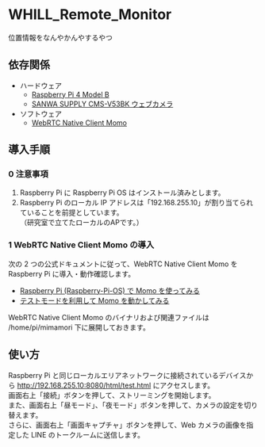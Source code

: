 # WHILL_Remote_Monitor
位置情報をなんやかんやするやつ

## 依存関係

- ハードウェア
  - [Raspberry Pi 4 Model B](https://www.raspberrypi.com/products/raspberry-pi-4-model-b/)
  - [SANWA SUPPLY CMS-V53BK ウェブカメラ](https://www.sanwa.co.jp/product/syohin?code=CMS-V53BK)
- ソフトウェア
  - [WebRTC Native Client Momo](https://github.com/shiguredo/momo)

## 導入手順

### 0 注意事項

1. Raspberry Pi に Raspberry Pi OS はインストール済みとします。
2. Raspberry Pi のローカル IP アドレスは「192.168.255.10」が割り当てられていることを前提としています。  
   （研究室で立てたローカルのAPです。）

### 1 WebRTC Native Client Momo の導入

次の 2 つの公式ドキュメントに従って、WebRTC Native Client Momo を Raspberry Pi に導入・動作確認します。

- [Raspberry Pi (Raspberry-Pi-OS) で Momo を使ってみる](https://github.com/shiguredo/momo/blob/develop/doc/SETUP_RASPBERRY_PI.md)
- [テストモードを利用して Momo を動かしてみる](https://github.com/shiguredo/momo/blob/develop/doc/USE_TEST.md)

WebRTC Native Client Momo のバイナリおよび関連ファイルは /home/pi/mimamori 下に展開しておきます。


## 使い方

Raspberry Pi と同じローカルエリアネットワークに接続されているデバイスから http://192.168.255.10:8080/html/test.html にアクセスします。  
画面右上「接続」ボタンを押して、ストリーミングを開始します。  
また、画面右上「昼モード」、「夜モード」ボタンを押して、カメラの設定を切り替えます。  
さらに、画面右上「画面キャプチャ」ボタンを押して、Web カメラの画像を指定した LINE のトークルームに送信します。
